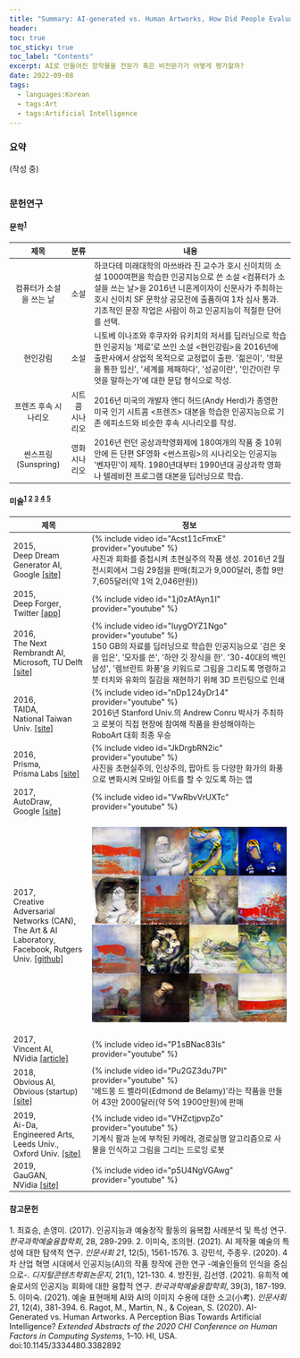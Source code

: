 ```yaml
---
title: "Summary: AI-generated vs. Human Artworks, How Did People Evaluate Visual Arts?"
header:
toc: true
toc_sticky: true
toc_label: "Contents"
excerpt: AI로 만들어진 창작물을 전문가 혹은 비전문가가 어떻게 평가할까?
date: 2022-09-08
tags:
  - languages:Korean
  - tags:Art
  - tags:Artificial Intelligence
---
```

<div class="notice--primary" markdown="1">
<h3>요약</h3>
(작성 중)
<br><br>
</div>

### 문헌연구
#### 문학<sup>[1](#footnote_1)</sup>
|제목|분류|내용|
|:---:|:---:|---|
|컴퓨터가 소설을 쓰는 날|소설|하코다테 미래대학의 마쓰바라 진 교수가 호시 신이치의 소설 1000여편을 학습한 인공지능으로 쓴 소설 <컴퓨터가 소설을 쓰는 날>을 2016년 니혼게이자이 신문사가 주최하는 호시 신이치 SF 문학상 공모전에 출품하여 1차 심사 통과. 기초적인 문장 작업은 사람이 하고 인공지능이 적절한 단어를 선택.|
|현인강림|소설|니토베 이나조와 후쿠자와 유키치의 저서를 딥러닝으로 학습한 인공지능 '제로'로 쓰인 소설 <현인강림>을 2016년에 출판사에서 상업적 목적으로 교정없이 출판. '젊은이', '학문을 통한 입신', '세계를 제패하다', '성공이란', '인간이란 무엇을 말하는가'에 대한 문답 형식으로 작성.|
|프렌즈 후속 시나리오|시트콤 시나리오|2016년 미국의 개발자 앤디 허드(Andy Herd)가 종영한 미국 인기 시트콤 <프렌즈> 대본을 학습한 인공지능으로 기존 에피소드와 비슷한 후속 시나리오를 작성.|
|썬스프링(Sunspring)|영화 시나리오|2016년 런던 공상과학영화제에 180여개의 작품 중 10위 안에 든 단편 SF영화 <썬스프링>의 시나리오는 인공지능 '벤자민'이 제작. 1980년대부터 1990년대 공상과학 영화나 텔레비전 프로그램 대본을 딥러닝으로 학습.|

#### 미술<sup>[1](#footnote_1)</sup> <sup>[2](#footnote_2)</sup> <sup>[3](#footnote_3)</sup> <sup>[4](#footnote_4)</sup> <sup>[5](#footnote_5)</sup>
|제목|정보|
|---|---|
|2015, <br>Deep Dream Generator AI, <br>Google [[site]](https://deepdreamgenerator.com/)|{% include video id="Acst11cFmxE" provider="youtube" %}<br>사진과 회화를 중첩시켜 초현실주의 작품 생성. 2016년 2월 전시회에서 그림 29점을 판매(최고가 9,000달러, 종합 9만 7,605달러(약 1억 2,046만원))|
|2015, <br>Deep Forger, <br>Twitter [[app]](https://rarible.com/deepforger)|{% include video id="1j0zAfAyn1I" provider="youtube" %}<br>|
|2016, <br>The Next Rembrandt AI, <br>Microsoft, TU Delft [[site]](https://www.nextrembrandt.com/)|{% include video id="IuygOYZ1Ngo" provider="youtube" %}<br>150 GB의 자료를 딥러닝으로 학습한 인공지능으로 '검은 옷을 입은', '모자를 쓴', '하얀 깃 장식을 한'. '30-40대의 백인 남성', '렘브란트 화풍'을 키워드로 그림을 그리도록 명령하고 붓 터치와 유화의 질감을 재현하기 위해 3D 프린팅으로 인쇄|
|2016, <br>TAIDA, <br>National Taiwan Univ. [[site]](https://robotart.org/2016-winners/)|{% include video id="nDp124yDr14" provider="youtube" %}<br>2016년 Stanford Univ.의 Andrew Conru 박사가 주최하고 로봇이 직접 현장에 참여해 작품을 완성해야하는 RoboArt 대회 최종 우승|
|2016, <br>Prisma, <br>Prisma Labs [[site]](https://prisma-ai.com/)|{% include video id="JkDrgbRN2ic" provider="youtube" %}<br>사진을 초현실주의, 인상주의, 팝아트 등 다양한 화가의 화풍으로 변화시켜 모바일 아트를 할 수 있도록 하는 앱|
|2017, <br>AutoDraw, <br>Google [[site]](https://www.autodraw.com/)|{% include video id="VwRbvVrUXTc" provider="youtube" %}|
|2017, <br>Creative Adversarial Networks (CAN), <br>The Art & AI Laboratory, Facebook, Rutgers Univ. [[github]](https://github.com/mlberkeley/Creative-Adversarial-Networks)|<p align="center"><img src="/assets/images/CAN.png"></p>|
|2017, <br>Vincent AI, <br>NVidia [[article]](https://www.aitimes.kr/news/articleView.html?idxno=10841)|{% include video id="P1sBNac83ls" provider="youtube" %}|
|2018, <br>Obvious AI, <br>Obvious (startup) [[site]](https://obvious-art.com/)|{% include video id="Pu2GZ3du7PI" provider="youtube" %}<br>'에드몽 드 벨라미(Edmond de Belamy)'라는 작품을 만들어 43만 2000달러(약 5억 1900만원)에 판매|
|2019, <br>Ai-Da, <br>Engineered Arts, Leeds Univ., Oxford Univ. [[site]](https://www.ai-darobot.com/)|{% include video id="VHZctjpvpZo" provider="youtube" %}<br>기계식 팔과 눈에 부착된 카메라, 경로실행 알고리즘으로 사물을 인식하고 그림을 그리는 드로잉 로봇|
|2019, <br>GauGAN, <br>NVidia [[site]](http://gaugan.org/gaugan2/)|{% include video id="p5U4NgVGAwg" provider="youtube" %}|


<div class="notice--primary" markdown="1">
<h4>참고문헌</h4>

<a name="footnote_1">1</a>. 최효승, 손영미. (2017). 인공지능과 예술창작 활동의 융복합 사례분석 및 특성 연구. *한국과학예술융합학회*, 28, 289-299.
<a name="footnote_2">2</a>. 이미숙, 조의현. (2021). AI 제작물 예술의 특성에 대한 탐색적 연구. *인문사회 21*, 12(5), 1561-1576.
<a name="footnote_3">3</a>. 강민석, 주종우. (2020). 4차 산업 혁명 시대에서 인공지능(AI)의 작품 창작에 관한 연구 -예술인들의 인식을 중심으로-. *디지털콘텐츠학회논문지*, 21(1), 121-130.
<a name="footnote_4">4</a>. 방진원, 김선영. (2021). 유희적 예술로서의 인공지능 회화에 대한 융합적 연구. *한국과학예술융합학회*, 39(3), 187-199.
<a name="footnote_5">5</a>. 이미숙. (2021). 예술 표현매체 AI와 AI의 이미지 수용에 대한 소고(小考). *인문사회 21*, 12(4), 381-394.
<a name="footnote_6">6</a>. Ragot, M., Martin, N., & Cojean, S. (2020). AI-Generated vs. Human Artworks. A Perception Bias Towards Artificial Intelligence? *Extended Abstracts of the 2020 CHI Conference on Human Factors in Computing Systems*, 1–10. HI, USA. doi:10.1145/3334480.3382892
</div>